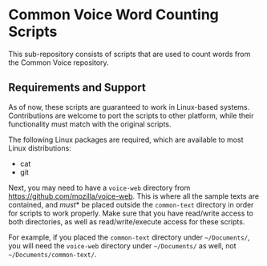 # Common Voice Word Counting Scripts
This sub-repository consists of scripts that are used to count words from the Common Voice repository.

## Requirements and Support
As of now, these scripts are guaranteed to work in Linux-based systems. Contributions are welcome to port the scripts to other platform, while their functionality must match with the original scripts.

The following Linux packages are required, which are available to most Linux distributions:

+ cat
+ git

Next, you may need to have a `voice-web` directory from https://github.com/mozilla/voice-web. This is where all the sample texts are contained, and *must** be placed outside the `common-text` directory in order for scripts to work properly. Make sure that you have read/write access to both directories, as well as read/write/execute access for these scripts.

For example, if you placed the `common-text` directory under `~/Documents/`, you will need the `voice-web` directory under `~/Documents/` as well, not `~/Documents/common-text/`.
